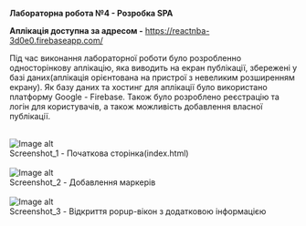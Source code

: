 <b> Лабораторна робота №4 - Розробка SPA
 
 Аплікація доступна за адресом -</b> https://reactnba-3d0e0.firebaseapp.com/
 
  Під час виконання лабораторної роботи було розробленно односторінкову аплікацію, яка виводить на екран публікації, збережені у базі даних(аплікація орієнтована на пристрої з невеликим розширенням екрану). Як базу даних та хостинг для аплікації було використано платформу Google - Firebase. Також було розроблено реєстрацію та логін для користувачів, а також можливість добавлення власної публікації.<br><br>
  
 ![Image alt](https://github.com/Valientin/React_NBA_lab_4/raw/master/screen/screen1.PNG)<br>
 Screenshot_1 - Початкова сторінка(index.html)<br><br>
 ![Image alt](https://github.com/Valientin/React_NBA_lab_4/raw/master/screen/screen2.PNG)<br>
 Screenshot_2 - Добавлення маркерів<br><br>
 ![Image alt](https://github.com/Valientin/React_NBA_lab_4/raw/master/screen/screen3.PNG)<br>
 Screenshot_3 - Відкриття popup-вікон з додатковою інформацією<br>
 
